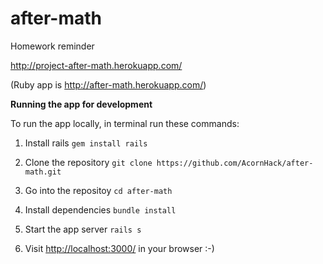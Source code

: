 # after-math
Homework reminder

http://project-after-math.herokuapp.com/

(Ruby app is http://after-math.herokuapp.com/)

**Running the app for development**

To run the app locally, in terminal run these commands:

1) Install rails
`gem install rails`

2) Clone the repository
`git clone https://github.com/AcornHack/after-math.git`

3) Go into the repositoy
`cd after-math`

3) Install dependencies
`bundle install`

4) Start the app server
`rails s`

5) Visit [http://localhost:3000/](http://localhost:3000/) in your browser :-)


